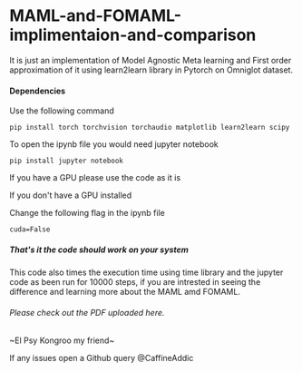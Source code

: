 # MAML-and-FOMAML-implimentaion-and-comparison
It is just an implementation of Model Agnostic Meta learning and First order approximation of it using learn2learn library in Pytorch on Omniglot dataset.


#### Dependencies

Use the following command

```
pip install torch torchvision torchaudio matplotlib learn2learn scipy
```

To open the ipynb file you would need jupyter notebook

```
pip install jupyter notebook
```

If you have a GPU please use the code as it is

If you don't have a GPU installed

Change the following flag in the ipynb file

```
cuda=False
```

##### That's it the code should work on your system

This code also times the execution time using time library and the jupyter code as been run for 10000 steps, if you are intrested in seeing the difference and learning more about the MAML amd FOMAML.
###### Please check out the PDF uploaded here.

~El Psy Kongroo my friend~

If any issues open a Github query @CaffineAddic
